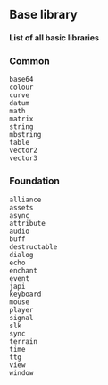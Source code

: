 ## Base library

#### List of all basic libraries

### Common

```text
base64
colour
curve
datum
math
matrix
string
mbstring
table
vector2
vector3
```

### Foundation

```text
alliance
assets
async
attribute
audio
buff
destructable
dialog
echo
enchant
event
japi
keyboard
mouse
player
signal
slk
sync
terrain
time
ttg
view
window
```

